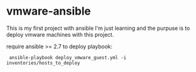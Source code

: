 # vmware-ansible
This is my first project with ansible
I'm just learning and the purpuse is to deploy vmware machines with this project.



require ansible >= 2.7
to deploy playbook:
  ```
   ansible-playbook deploy_vmware_guest.yml -i inventories/hosts_to_deploy 

  
